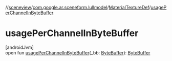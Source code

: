 //[sceneview](../../../index.md)/[com.google.ar.sceneform.lullmodel](../index.md)/[MaterialTextureDef](index.md)/[usagePerChannelInByteBuffer](usage-per-channel-in-byte-buffer.md)

# usagePerChannelInByteBuffer

[androidJvm]\
open fun [usagePerChannelInByteBuffer](usage-per-channel-in-byte-buffer.md)(_bb: [ByteBuffer](https://developer.android.com/reference/kotlin/java/nio/ByteBuffer.html)): [ByteBuffer](https://developer.android.com/reference/kotlin/java/nio/ByteBuffer.html)
